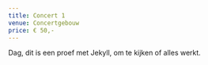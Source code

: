 ```yaml
---
title: Concert 1
venue: Concertgebouw
price: € 50,-
---
```


Dag, dit is een proef met Jekyll, om te kijken of alles werkt.
